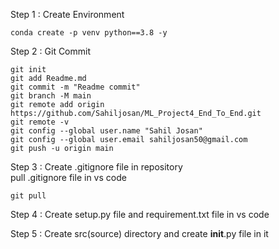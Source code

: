 Step 1 : Create Environment
```
conda create -p venv python==3.8 -y
```
Step 2 : Git Commit
```
git init
git add Readme.md
git commit -m "Readme commit"
git branch -M main
git remote add origin https://github.com/Sahiljosan/ML_Project4_End_To_End.git
git remote -v
git config --global user.name "Sahil Josan"
git config --global user.email sahiljosan50@gmail.com
git push -u origin main 
```
Step 3 : Create .gitignore file in repository <br>
pull .gitignore file in vs code 
```
git pull
```
Step 4 : Create setup.py file and requirement.txt file in vs code 

Step 5 : Create src(source) directory and create __init__.py file in it
